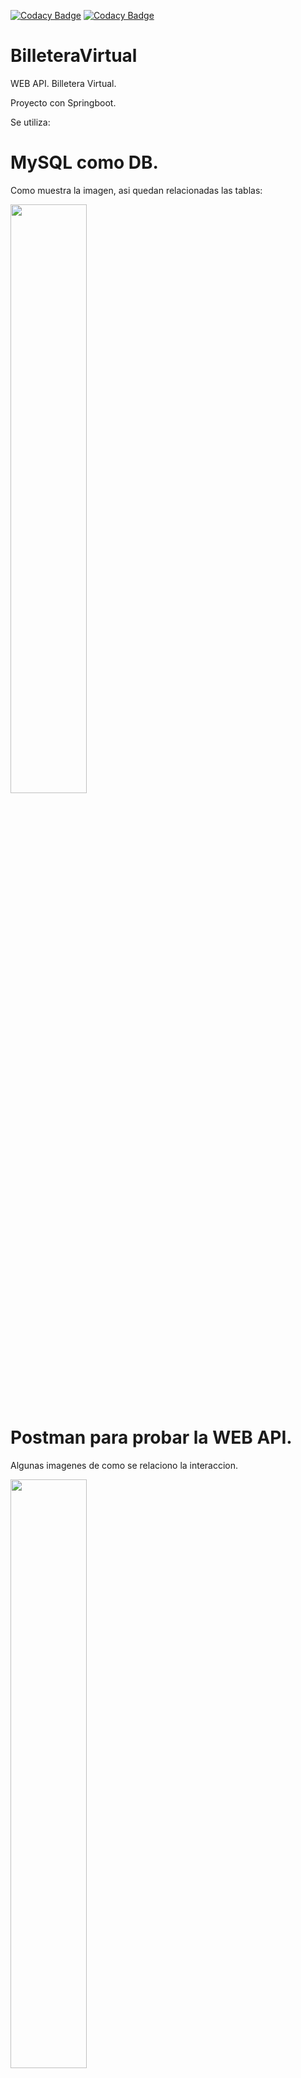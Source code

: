 
[![Codacy Badge](https://api.codacy.com/project/badge/Grade/3c7f1ef1f9524096840faed35e3645fd)](https://app.codacy.com/manual/Stephaaniie/BilleteraVirtual?utm_source=github.com&utm_medium=referral&utm_content=Stephaaniie/BilleteraVirtual&utm_campaign=Badge_Grade_Settings)
[![Codacy Badge](https://app.codacy.com/project/badge/Grade/c2ab73f1ac504f91add3852976faa073)](https://www.codacy.com/manual/Stephaaniie/BilleteraVirtual?utm_source=github.com&amp;utm_medium=referral&amp;utm_content=Stephaaniie/BilleteraVirtual&amp;utm_campaign=Badge_Grade)
# BilleteraVirtual

WEB API. Billetera Virtual.

Proyecto con Springboot.

Se utiliza:
# MySQL como DB. 
Como muestra la imagen, asi quedan relacionadas las tablas:

<div style="width: 100%">
 <img width="49.15%" src="https://github.com/Stephaaniie/BilleteraVirtual/blob/master/billeteravirtual/src/main/resources/img/diagramaDeBaseDato.png"/>
</div>

# Postman para probar la WEB API.
Algunas imagenes de como se relaciono la interaccion.

<div style="width: 100%">
 <img width="49.15%" src="https://github.com/Stephaaniie/BilleteraVirtual/blob/master/billeteravirtual/src/main/resources/img/Postman.png"/>
</div>

# Mailgun para el envio de mails.
Ejemplo de como llegaron las alertas al email autorizado desde Mailgun.

<div style="width: 100%">
 <img width="49.15%" src="https://github.com/Stephaaniie/BilleteraVirtual/blob/master/billeteravirtual/src/main/resources/img/EMAIL.png"/>
</div>

# Heroku
Se deployó con Heroku con Postgre para base de datos.
<a href="https://scbilleteravirtual.herokuapp.com/" target="_blank">API scbilleteravirtual<a>


